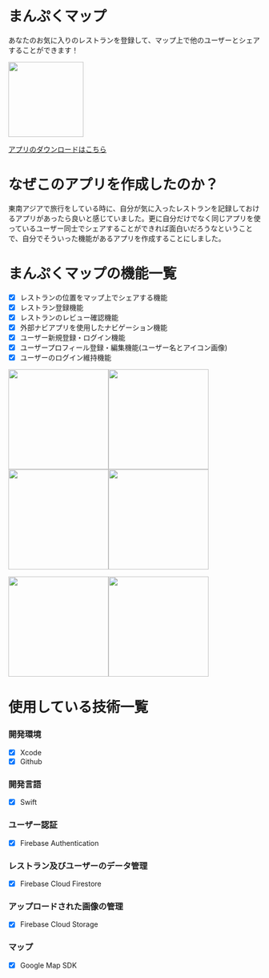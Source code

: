 # まんぷくマップ

あなたのお気に入りのレストランを登録して、マップ上で他のユーザーとシェアすることができます！

<img src="https://user-images.githubusercontent.com/56902307/77269968-db44f580-6ced-11ea-84da-3cef9d053026.png" width="150" height="150">

[アプリのダウンロードはこちら](https://apps.apple.com/jp/app/%E3%81%BE%E3%82%93%E3%81%B7%E3%81%8F%E3%83%9E%E3%83%83%E3%83%97/id1503293614)

# なぜこのアプリを作成したのか？

東南アジアで旅行をしている時に、自分が気に入ったレストランを記録しておけるアプリがあったら良いと感じていました。更に自分だけでなく同じアプリを使っているユーザー同士でシェアすることができれば面白いだろうなということで、自分でそういった機能があるアプリを作成することにしました。

# まんぷくマップの機能一覧

- [x] レストランの位置をマップ上でシェアする機能
- [x] レストラン登録機能
- [x] レストランのレビュー確認機能
- [x] 外部ナビアプリを使用したナビゲーション機能
- [x] ユーザー新規登録・ログイン機能
- [x] ユーザープロフィール登録・編集機能(ユーザー名とアイコン画像)
- [x] ユーザーのログイン維持機能

<img src="https://user-images.githubusercontent.com/56902307/77268890-ac795000-6cea-11ea-9117-501452db4dc7.jpg" width="200"><img src="https://user-images.githubusercontent.com/56902307/77268918-cca90f00-6cea-11ea-8d4f-f0a993f36688.jpg" width="200"><img src="https://user-images.githubusercontent.com/56902307/77268952-e8acb080-6cea-11ea-8b51-5dca243069f8.jpg" width="200"><img src="https://user-images.githubusercontent.com/56902307/77268979-ff530780-6cea-11ea-8faf-988097a073ce.jpg" width="200">

<img src="https://user-images.githubusercontent.com/56902307/77269500-645b2d00-6cec-11ea-8950-e7df8e6e37ba.jpg" width="200"><img src="https://user-images.githubusercontent.com/56902307/77269530-7937c080-6cec-11ea-8dd1-c3d110887f1d.jpg" width="200">

# 使用している技術一覧

### 開発環境

- [x] Xcode
- [x] Github

 ### 開発言語
 
 - [x] Swift

### ユーザー認証
- [x] Firebase Authentication

### レストラン及びユーザーのデータ管理
- [x] Firebase Cloud Firestore

### アップロードされた画像の管理
- [x] Firebase Cloud Storage

### マップ
- [x] Google Map SDK

